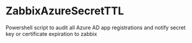 # ZabbixAzureSecretTTL
Powershell script to audit all Azure AD app registrations and notify secret key or certificate expiration to zabbix
